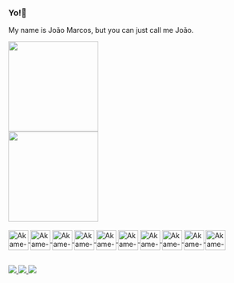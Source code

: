 ### Yo!:goat:

My name is João Marcos, but you can just call me João.

<div>
  <a href="https://github.com/akamezerax">
  <img height="180em" src="https://github-readme-stats.vercel.app/api?username=akamezerax&show_icons=true&theme=midnight-purple&include_all_commits=true&count_private=true"/><br>
  <img height="180em" src="https://github-readme-stats.vercel.app/api/top-langs/?username=akamezerax&layout=compact&langs_count=7&theme=midnight-purple"/>
</div>
  
<div style="display: inline_block"><br>
  <img align="center" alt="Akame-CSS" height="40" width="40" src="https://icongr.am/devicon/css3-original.svg?size=70&color=currentColor">
  <img align="center" alt="Akame-SASS" height="40" width="40" src="https://icongr.am/devicon/sass-original.svg?size=128&color=currentColor">
  <img align="center" alt="Akame-HTML" height="40" width="40" src="https://icongr.am/devicon/html5-original.svg?size=70&color=currentColor">
  <img align="center" alt="Akame-Js" height="40" width="40" src="https://icongr.am/devicon/javascript-original.svg?size=70&color=currentColor">
  <img align="center" alt="Akame-Ts" height="40" width="40" src="https://icongr.am/devicon/typescript-original.svg?size=128&color=currentColor">
  <img align="center" alt="Akame-NodeJs" height="40" width="40" src="https://icongr.am/devicon/nodejs-original.svg?size=70&color=currentColor">
  <img align="center" alt="Akame-React" height="40" width="40" src="https://icongr.am/devicon/react-original.svg?size=70&color=currentColor">
  <img align="center" alt="Akame-Docker" height="40" width="40" src="https://icongr.am/devicon/docker-original.svg?size=128&color=currentColor">
  <img align="center" alt="Akame-PostgreSQL" height="40" width="40" src="https://icongr.am/devicon/postgresql-original.svg?size=70&color=currentColor">
  <img align="center" alt="Akame-MongoDB" height="40" width="40" src="https://icongr.am/devicon/mongodb-original.svg?size=70&color=currentColor">
  
##
 
 <dev>
  <a href="https://www.instagram.com/notjoaozinxz/" target"_blank"><img src="https://img.shields.io/badge/Instagram-E4405F?style=for-the-badge&logo=instagram&logoColor=white">
  <a href="https://www.linkedin.com/in/joão-marcos-silva-8328a7226/" target"_blank"><img src="https://img.shields.io/badge/LinkedIn-0077B5?style=for-the-badge&logo=linkedin&logoColor=white">
  <a href="https://twitter.com/DevJoaozin" target"_blank"><img src="https://img.shields.io/twitter/url">
 </dev>
 
